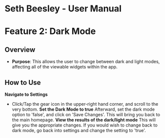 # Seth Beesley - User Manual
# Feature 2: Dark Mode

## Overview
- **Purpose**: This allows the user to change between dark and light modes, affecting all of the viewable widgets within the app.

## How to Use
**Navigate to Settings**
- Click/Tap the gear icon in the upper-right hand corner, and scroll to the very bottom.
**Set the Dark Mode to true**
Afterward, set the dark mode option to 'false', and click on 'Save Changes'. This will bring you back to the main homepage.
**View the results of the dark/light mode**
This will give you the appropriate changes. If you would wish to change back to dark mode, go back into settings and change the setting to 'true'.